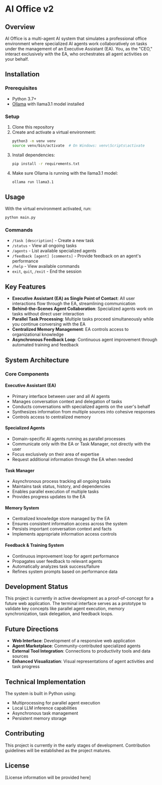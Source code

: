 # AI Office v2

## Overview

AI Office is a multi-agent AI system that simulates a professional office environment where specialized AI agents work collaboratively on tasks under the management of an Executive Assistant (EA). You, as the "CEO," interact exclusively with the EA, who orchestrates all agent activities on your behalf.

## Installation

### Prerequisites

- Python 3.7+
- [Ollama](https://ollama.ai/) with llama3.1 model installed

### Setup

1. Clone this repository
2. Create and activate a virtual environment:
   ```bash
   python3 -m venv venv
   source venv/bin/activate  # On Windows: venv\Scripts\activate
   ```
3. Install dependencies:
   ```bash
   pip install -r requirements.txt
   ```
4. Make sure Ollama is running with the llama3.1 model:
   ```bash
   ollama run llama3.1
   ```

## Usage

With the virtual environment activated, run:

```bash
python main.py
```

### Commands

- `/task [description]` - Create a new task
- `/status` - View all ongoing tasks
- `/agents` - List available specialized agents
- `/feedback [agent] [comments]` - Provide feedback on an agent's performance
- `/help` - View available commands
- `exit`, `quit`, `/exit` - End the session

## Key Features

- **Executive Assistant (EA) as Single Point of Contact**: All user interactions flow through the EA, streamlining communication
- **Behind-the-Scenes Agent Collaboration**: Specialized agents work on tasks without direct user interaction
- **Parallel Task Processing**: Multiple tasks proceed simultaneously while you continue conversing with the EA
- **Centralized Memory Management**: EA controls access to organizational knowledge
- **Asynchronous Feedback Loop**: Continuous agent improvement through automated training and feedback

## System Architecture

### Core Components

#### Executive Assistant (EA)

- Primary interface between user and all AI agents
- Manages conversation context and delegation of tasks
- Conducts conversations with specialized agents on the user's behalf
- Synthesizes information from multiple sources into cohesive responses
- Controls access to centralized memory

#### Specialized Agents

- Domain-specific AI agents running as parallel processes
- Communicate only with the EA or Task Manager, not directly with the user
- Focus exclusively on their area of expertise
- Request additional information through the EA when needed

#### Task Manager

- Asynchronous process tracking all ongoing tasks
- Maintains task status, history, and dependencies
- Enables parallel execution of multiple tasks
- Provides progress updates to the EA

#### Memory System

- Centralized knowledge store managed by the EA
- Ensures consistent information access across the system
- Persists important conversation context and facts
- Implements appropriate information access controls

#### Feedback & Training System

- Continuous improvement loop for agent performance
- Propagates user feedback to relevant agents
- Automatically analyzes task success/failure
- Refines system prompts based on performance data

## Development Status

This project is currently in active development as a proof-of-concept for a future web application. The terminal interface serves as a prototype to validate key concepts like parallel agent execution, memory synchronization, task delegation, and feedback loops.

## Future Directions

- **Web Interface**: Development of a responsive web application
- **Agent Marketplace**: Community-contributed specialized agents
- **External Tool Integration**: Connections to productivity tools and data sources
- **Enhanced Visualization**: Visual representations of agent activities and task progress

## Technical Implementation

The system is built in Python using:

- Multiprocessing for parallel agent execution
- Local LLM inference capabilities
- Asynchronous task management
- Persistent memory storage

## Contributing

This project is currently in the early stages of development. Contribution guidelines will be established as the project matures.

## License

[License information will be provided here]
